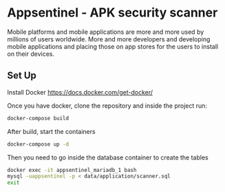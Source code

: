 # Appsentinel - APK security scanner

Mobile platforms and mobile applications are more and more used by millions of users worldwide. More and more developers and developing mobile applications and placing those on app stores for the users to install on their devices.

## Set Up

Install Docker https://docs.docker.com/get-docker/

Once you have docker, clone the repository and inside the project run:
```bash
docker-compose build
```
After build, start the containers
```bash
docker-compose up -d
```
Then you need to go inside the database container to create the tables
```bash
docker exec -it appsentinel_mariadb_1 bash
mysql -uappsentinel -p < data/application/scanner.sql
exit
```
